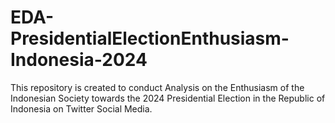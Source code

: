 # EDA-PresidentialElectionEnthusiasm-Indonesia-2024
This repository is created to conduct Analysis on the Enthusiasm of the Indonesian Society towards the 2024 Presidential Election in the Republic of Indonesia on Twitter Social Media.
